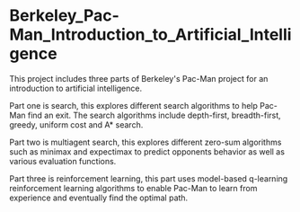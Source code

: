 # Berkeley_Pac-Man_Introduction_to_Artificial_Intelligence

This project includes three parts of Berkeley's Pac-Man project for an introduction to artificial intelligence. 

Part one is search, this explores different search algorithms to help Pac-Man find an exit. The search algorithms include depth-first, breadth-first, greedy, uniform cost and A* search.

Part two is multiagent search, this explores different zero-sum algorithms such as minimax and expectimax to predict opponents behavior as well as various evaluation functions. 

Part three is reinforcement learning, this part uses model-based q-learning reinforcement learning algorithms to enable Pac-Man to learn from experience and eventually find the optimal path. 
